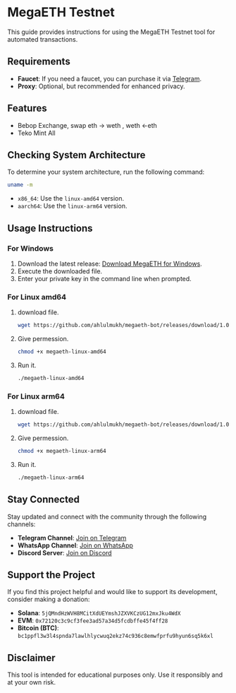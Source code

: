 # MegaETH Testnet

This guide provides instructions for using the MegaETH Testnet tool for automated transactions.

## Requirements

- **Faucet**: If you need a faucet, you can purchase it via [Telegram](https://t.me/ahlulmukh).
- **Proxy**: Optional, but recommended for enhanced privacy.

## Features

- Bebop Exchange, swap eth -> weth , weth <-eth
- Teko Mint All

## Checking System Architecture

To determine your system architecture, run the following command:

```bash
uname -m
```

- `x86_64`: Use the `linux-amd64` version.
- `aarch64`: Use the `linux-arm64` version.

## Usage Instructions

### For Windows

1. Download the latest release: [Download MegaETH for Windows](https://github.com/ahlulmukh/megaeth-bot/releases/download/1.0.0/megaeth.exe).
2. Execute the downloaded file.
3. Enter your private key in the command line when prompted.

### For Linux amd64

1. download file.

   ```bash
   wget https://github.com/ahlulmukh/megaeth-bot/releases/download/1.0.0/megaeth-linux-amd64
   ```

2. Give permession.
   ```bash
   chmod +x megaeth-linux-amd64
   ```
3. Run it.
   ```bash
   ./megaeth-linux-amd64
   ```

### For Linux arm64

1. download file.

   ```bash
   wget https://github.com/ahlulmukh/megaeth-bot/releases/download/1.0.0/megaeth-linux-arm64
   ```

2. Give permession.
   ```bash
   chmod +x megaeth-linux-arm64
   ```
3. Run it.
   ```bash
   ./megaeth-linux-arm64
   ```

## Stay Connected

Stay updated and connect with the community through the following channels:

- **Telegram Channel**: [Join on Telegram](https://t.me/elpuqus)
- **WhatsApp Channel**: [Join on WhatsApp](https://whatsapp.com/channel/0029VavBRhGBqbrEF9vxal1R)
- **Discord Server**: [Join on Discord](https://discord.com/invite/uKM4UCAccY)

## Support the Project

If you find this project helpful and would like to support its development, consider making a donation:

- **Solana**: `5jQMndHzWVH8MCitXdUEYmshJZXVKCzUG12mxJku4WdX`
- **EVM**: `0x72120c3c9cf3fee3ad57a34d5fcdbffe45f4ff28`
- **Bitcoin (BTC)**: `bc1ppfl3w3l4spnda7lawlhlycwuq2ekz74c936c8emwfprfu9hyun6sq5k6xl`

## Disclaimer

This tool is intended for educational purposes only. Use it responsibly and at your own risk.
